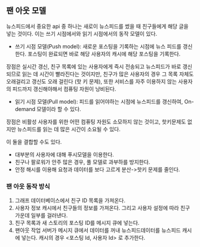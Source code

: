 ## 팬 아웃 모델
뉴스피드에서 중요한 api 중 하나는 새로이 뉴스피드를 썼을 때 친구들에게 해당 글을 넣는 것이다. 
이는 쓰기 시점에서와 읽기 시점에서의 동작 모델이 있다. 

- 쓰기 시점 모델(Push model): 새로운 포스팅을 기록하는 시점에 뉴스 피드를 갱신한다. 포스팅이 완료되면 바로 해당 사용자의 캐시에 해당 포스팅을 기록한다. 

장점은 실시간 갱신, 친구 목록에 있는 사용자에게 즉시 전송되고 뉴스피드가 바로 갱신되므로 읽는 데 시간이 빨라진다는 것이지만, 
친구가 많은 사용자의 경우 그 목록 자체도 오래걸리고 갱신도 오래 걸린다 (핫 키 문제), 또한 서비스를 자주 이용하지 않는 사용자의 피드까지 갱신해야해서 컴퓨팅 자원이 낭비된다. 

- 읽기 시점 모델(Pull model): 피드를 읽어야하는 시점에 뉴스피드를 갱신하여, On-demand 모델이라 할 수 있다. 

장점은 비활성 사용자를 위한 어떤 컴퓨팅 자원도 소모하지 않는 것이고, 핫키문제도 없지만 뉴스피드를 읽는 데 많은 시간이 소요될 수 있다.

이 둘을 결합할 수도 있다. 
- 대부분의 사용자에 대해 푸시모델을 이용한다. 
- 친구나 팔로워가 안주 많은 경우, 풀 모델로 과부하를 방지한다. 
- 안정 해시를 이용해 요청과 데이터를 보다 고르게 분산->핫키 문제를 줄인다. 

### 팬 아웃 동작 방식
1. 그래프 데이터베이스에서 친구 ID 목록을 가져온다. 
2. 사용자 정보 캐시에서 친구들의 정보를 가져온다. 그리고 사용자 설정에 따라 친구 가운데 일부를 걸러낸다. 
3. 친구 목록과 새 스토리의 포스팅 ID를 메시지 큐에 넣는다. 
4. 팬아웃 작업 서버가 메시지 큐에서 데이터를 꺼내 뉴스피드데이터를 뉴스피드 캐시에 넣는다. 캐시의 경우 <포스팅 Id, 사용자 Id> 로 추가한다. 



